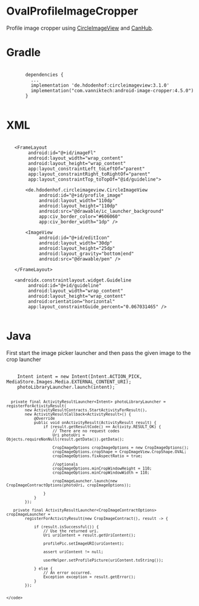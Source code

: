 # OvalProfileImageCropper
 
Profile image cropper using [CircleImageView](https://github.com/hdodenhof/CircleImageView) and [CanHub](https://github.com/CanHub/Android-Image-Cropper).

# Gradle
<pre>
    <code>
       dependencies {
         ...
         implementation 'de.hdodenhof:circleimageview:3.1.0'
         implementation("com.vanniktech:android-image-cropper:4.5.0")
       }
    </code>
</pre>

# XML
<pre>
    <code>
   &lt;FrameLayout
        android:id="@+id/imageFl"
        android:layout_width="wrap_content"
        android:layout_height="wrap_content"
        app:layout_constraintLeft_toLeftOf="parent"
        app:layout_constraintRight_toRightOf="parent"
        app:layout_constraintTop_toTopOf="@id/guideline"&gt;
    
       &lt;de.hdodenhof.circleimageview.CircleImageView
            android:id="@+id/profile_image"
            android:layout_width="110dp"
            android:layout_height="110dp"
            android:src="@drawable/ic_launcher_background"
            app:civ_border_color="#606060"
            app:civ_border_width="1dp" /&gt;

       &lt;ImageView
            android:id="@+id/editIcon"
            android:layout_width="30dp"
            android:layout_height="25dp"
            android:layout_gravity="bottom|end"
            android:src="@drawable/pen" /&gt;
            
   &lt;/FrameLayout&gt;   
         
   &lt;androidx.constraintlayout.widget.Guideline
        android:id="@+id/guideline"
        android:layout_width="wrap_content"
        android:layout_height="wrap_content"
        android:orientation="horizontal"
        app:layout_constraintGuide_percent="0.067031465" /&gt;
    </code>
</pre>

# Java
<p> First start the image picker launcher and then pass the given image to the crop launcher </p>
<pre>
    <code>
    Intent intent = new Intent(Intent.ACTION_PICK, MediaStore.Images.Media.EXTERNAL_CONTENT_URI);
    photoLibraryLauncher.launch(intent);
    
      private final ActivityResultLauncher<Intent> photoLibraryLauncher = registerForActivityResult(
            new ActivityResultContracts.StartActivityForResult(),
            new ActivityResultCallback<ActivityResult>() {
                @Override
                public void onActivityResult(ActivityResult result) {
                    if (result.getResultCode() == Activity.RESULT_OK) {
                        // There are no request codes
                        Uri photoUri = Objects.requireNonNull(result.getData()).getData();

                        CropImageOptions cropImageOptions = new CropImageOptions();
                        cropImageOptions.cropShape = CropImageView.CropShape.OVAL;
                        cropImageOptions.fixAspectRatio = true;

                        //optionals
                        cropImageOptions.minCropWindowHeight = 110;
                        cropImageOptions.minCropWindowWidth = 110;

                        cropImageLauncher.launch(new CropImageContractOptions(photoUri, cropImageOptions));

                    }
                }
            });
            
       private final ActivityResultLauncher<CropImageContractOptions> cropImageLauncher =
            registerForActivityResult(new CropImageContract(), result -> {

                if (result.isSuccessful()) {
                    // Use the returned uri.
                    Uri uriContent = result.getUriContent();

                    profilePic.setImageURI(uriContent);

                    assert uriContent != null;

                    userHelper.setProfilePicture(uriContent.toString());

                } else {
                    // An error occurred.
                    Exception exception = result.getError();
                }
            });
    
    
    </code> 
</pre>
